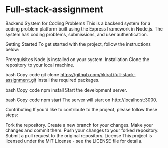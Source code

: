 # Full-stack-assignment
Backend System for Coding Problems
This is a backend system for a coding problem platform built using the Express framework in Node.js. The system has coding problems, submissions, and user authentication.

Getting Started
To get started with the project, follow the instructions below:

Prerequisites
Node.js installed on your system.
Installation
Clone the repository to your local machine.

bash
Copy code
git clone https://github.com/hkirat/full-stack-assignment.git
Install the required packages.

bash
Copy code
npm install
Start the development server.

bash
Copy code
npm start
The server will start on http://localhost:3000.

Contributing
If you'd like to contribute to the project, please follow these steps:

Fork the repository.
Create a new branch for your changes.
Make your changes and commit them.
Push your changes to your forked repository.
Submit a pull request to the original repository.
License
This project is licensed under the MIT License - see the LICENSE file for details.

